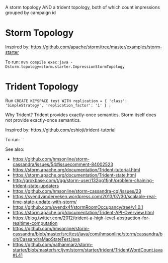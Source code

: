 A storm topology AND a trident topology, both of which count impressions grouped by campaign id

Storm Topology
==============

Inspired by: <https://github.com/apache/storm/tree/master/examples/storm-starter>

To run: `mvn compile exec:java -Dstorm.topology=storm.starter.ImpressionStormTopology`

Trident Topology
==============

Run `CREATE KEYSPACE test WITH replication = { 'class': 'SimpleStrategy', 'replication_factor': '1' } ;`

Why Trident? Trident provides exactly-once semantics. Storm itself does not provide exactly-once semantics.

Inspired by: <https://github.com/eshioji/trident-tutorial>

To run: ``

See also: 
- <https://github.com/hmsonline/storm-cassandra/issues/54#issuecomment-84002523>
- <https://storm.apache.org/documentation/Trident-tutorial.html>
- <https://storm.apache.org/documentation/Trident-state.html>
- <http://grokbase.com/t/gg/storm-user/132pg1fjnh/problem-chaining-trident-state-updaters>
- <https://github.com/hmsonline/storm-cassandra-cql/issues/23>
- <https://svendvanderveken.wordpress.com/2013/07/30/scalable-real-time-state-update-with-storm/>
- <https://github.com/svendx4f/stormRoomOccupancy/tree/v1.0.1>
- <https://storm.apache.org/documentation/Trident-API-Overview.html>
- <https://blog.twitter.com/2012/trident-a-high-level-abstraction-for-realtime-computation>
- <https://github.com/hmsonline/storm-cassandra/blob/master/src/test/java/com/hmsonline/storm/cassandra/bolt/CassandraMapStateTest.java>
- <https://github.com/nathanmarz/storm-starter/blob/master/src/jvm/storm/starter/trident/TridentWordCount.java#L41>